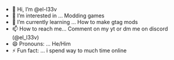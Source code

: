 - 👋 Hi, I’m @el-l33v
- 👀 I’m interested in ... Modding games
- 🌱 I’m currently learning ... How to make gtag mods
- 📫 How to reach me... Comment on my yt or dm me on discord (@el_l33v)
- 😄 Pronouns: ... He/Him
- ⚡ Fun fact: ... i spend way to much time online

<!---
el-l33v/el-l33v is a ✨ special ✨ repository because its `README.md` (this file) appears on your GitHub profile.
You can click the Preview link to take a look at your changes.
--->
